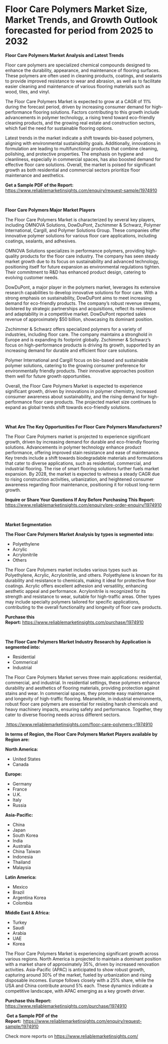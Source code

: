 <p><h1>Floor Care Polymers Market Size, Market Trends, and Growth Outlook forecasted for period from 2025 to 2032</h1></p><p><strong>Floor Care Polymers Market Analysis and Latest Trends</strong></p>
<p><p>Floor care polymers are specialized chemical compounds designed to enhance the durability, appearance, and maintenance of flooring surfaces. These polymers are often used in cleaning products, coatings, and sealants to provide improved resistance to wear and abrasion, as well as to facilitate easier cleaning and maintenance of various flooring materials such as wood, tiles, and vinyl.</p><p>The Floor Care Polymers Market is expected to grow at a CAGR of 11% during the forecast period, driven by increasing consumer demand for high-performance flooring solutions. Factors contributing to this growth include advancements in polymer technology, a rising trend toward eco-friendly cleaning products, and the growing real estate and construction sectors, which fuel the need for sustainable flooring options.</p><p>Latest trends in the market indicate a shift towards bio-based polymers, aligning with environmental sustainability goals. Additionally, innovations in formulation are leading to multifunctional products that combine cleaning, polishing, and protective properties. The emphasis on hygiene and cleanliness, especially in commercial spaces, has also boosted demand for effective floor care solutions. Overall, the market is poised for significant growth as both residential and commercial sectors prioritize floor maintenance and aesthetics.</p></p>
<p><strong>Get a Sample PDF of the Report:&nbsp;</strong> <a href="https://www.reliablemarketinsights.com/enquiry/request-sample/1974910?utm_campaign=3218&utm_medium=2&utm_source=Github&utm_content=ia&utm_term=03042025&utm_id=floor-care-polymers">https://www.reliablemarketinsights.com/enquiry/request-sample/1974910</a></p>
<p>&nbsp;</p>
<p><strong>Floor Care Polymers Major Market Players</strong></p>
<p><p>The Floor Care Polymers Market is characterized by several key players, including OMNOVA Solutions, DowDuPont, Zschimmer & Schwarz, Polymer International, Cargill, and Polymer Solutions Group. These companies offer innovative polymer solutions for various floor care applications, including coatings, sealants, and adhesives.</p><p>OMNOVA Solutions specializes in performance polymers, providing high-quality products for the floor care industry. The company has seen steady market growth due to its focus on sustainability and advanced technology, positioning itself for future expansion as environmental regulations tighten. Their commitment to R&D has enhanced product design, catering to evolving customer needs.</p><p>DowDuPont, a major player in the polymers market, leverages its extensive research capabilities to develop innovative solutions for floor care. With a strong emphasis on sustainability, DowDuPont aims to meet increasing demand for eco-friendly products. The company’s robust revenue streams, bolstered by strategic partnerships and acquisitions, reflect its resilience and adaptability in a competitive market. DowDuPont reported sales revenue of approximately $50 billion, showcasing its dominant position.</p><p>Zschimmer & Schwarz offers specialized polymers for a variety of industries, including floor care. The company maintains a stronghold in Europe and is expanding its footprint globally. Zschimmer & Schwarz’s focus on high-performance products is driving its growth, supported by an increasing demand for durable and efficient floor care solutions.</p><p>Polymer International and Cargill focus on bio-based and sustainable polymer solutions, catering to the growing consumer preference for environmentally friendly products. Their innovative approaches position them well for future growth opportunities.</p><p>Overall, the Floor Care Polymers Market is expected to experience significant growth, driven by innovations in polymer chemistry, increased consumer awareness about sustainability, and the rising demand for high-performance floor care products. The projected market size continues to expand as global trends shift towards eco-friendly solutions.</p></p>
<p>&nbsp;</p>
<p><strong>What Are The Key Opportunities For Floor Care Polymers Manufacturers?</strong></p>
<p><p>The Floor Care Polymers market is projected to experience significant growth, driven by increasing demand for durable and eco-friendly flooring solutions. Advancements in polymer technology enhance product performance, offering improved stain resistance and ease of maintenance. Key trends include a shift towards biodegradable materials and formulations that cater to diverse applications, such as residential, commercial, and industrial flooring. The rise of smart flooring solutions further fuels market expansion. By 2028, the market is expected to witness a steady CAGR due to rising construction activities, urbanization, and heightened consumer awareness regarding floor maintenance, positioning it for robust long-term growth.</p></p>
<p><strong>Inquire or Share Your Questions If Any Before Purchasing This Report:</strong> <a href="https://www.reliablemarketinsights.com/enquiry/pre-order-enquiry/1974910?utm_campaign=3218&utm_medium=2&utm_source=Github&utm_content=ia&utm_term=03042025&utm_id=floor-care-polymers">https://www.reliablemarketinsights.com/enquiry/pre-order-enquiry/1974910</a></p>
<p>&nbsp;</p>
<p><strong>Market Segmentation</strong></p>
<p><strong>The Floor Care Polymers Market Analysis by types is segmented into:</strong></p>
<p><ul><li>Polyethylene</li><li>Acrylic</li><li>Acrylonitrile</li><li>Others</li></ul></p>
<p><p>The Floor Care Polymers market includes various types such as Polyethylene, Acrylic, Acrylonitrile, and others. Polyethylene is known for its durability and resistance to chemicals, making it ideal for protective floor coatings. Acrylic offers excellent adhesion and versatility, enhancing aesthetic appeal and performance. Acrylonitrile is recognized for its strength and resistance to wear, suitable for high-traffic areas. Other types may include specialty polymers tailored for specific applications, contributing to the overall functionality and longevity of floor care products.</p></p>
<p><strong>Purchase this Report:&nbsp;</strong><a href="https://www.reliablemarketinsights.com/purchase/1974910?utm_campaign=3218&utm_medium=2&utm_source=Github&utm_content=ia&utm_term=03042025&utm_id=floor-care-polymers">https://www.reliablemarketinsights.com/purchase/1974910</a></p>
<p>&nbsp;</p>
<p><strong>The Floor Care Polymers Market Industry Research by Application is segmented into:</strong></p>
<p><ul><li>Residential</li><li>Commerical</li><li>Industrial</li></ul></p>
<p><p>The Floor Care Polymers Market serves three main applications: residential, commercial, and industrial. In residential settings, these polymers enhance durability and aesthetics of flooring materials, providing protection against stains and wear. In commercial spaces, they promote easy maintenance and longevity of high-traffic flooring. Meanwhile, in industrial environments, robust floor care polymers are essential for resisting harsh chemicals and heavy machinery impacts, ensuring safety and performance. Together, they cater to diverse flooring needs across different sectors.</p></p>
<p><a href="https://www.reliablemarketinsights.com/floor-care-polymers-r1974910?utm_campaign=3218&utm_medium=2&utm_source=Github&utm_content=ia&utm_term=03042025&utm_id=floor-care-polymers">&nbsp;https://www.reliablemarketinsights.com/floor-care-polymers-r1974910</a></p>
<p><strong>In terms of Region, the Floor Care Polymers Market Players available by Region are:</strong></p>
<p>
    <p> <strong> North America: </strong>
        <ul>
            <li>United States</li>
            <li>Canada</li>
        </ul>
        </p> 
    <p> <strong> Europe: </strong>
        <ul>
            <li>Germany</li>
            <li>France</li>
            <li>U.K.</li>
            <li>Italy</li>
            <li>Russia</li>
        </ul>
        </p> 
    <p> <strong> Asia-Pacific: </strong>
        <ul>
            <li>China</li>
            <li>Japan</li>
            <li>South Korea</li>
            <li>India</li>
            <li>Australia</li>
            <li>China Taiwan</li>
            <li>Indonesia</li>
            <li>Thailand</li>
            <li>Malaysia</li>
        </ul>
        </p> 
    <p> <strong> Latin America: </strong>
        <ul>
            <li>Mexico</li>
            <li>Brazil</li>
            <li>Argentina Korea</li>
            <li>Colombia</li>
        </ul>
        </p> 
    <p> <strong> Middle East & Africa: </strong>
        <ul>
            <li>Turkey</li>
            <li>Saudi</li>
            <li>Arabia</li>
            <li>UAE</li>
            <li>Korea</li>
        </ul>
    </p>
    </p>
<p><p>The Floor Care Polymers Market is experiencing significant growth across various regions. North America is projected to maintain a dominant position with a market share of approximately 35%, driven by increased renovation activities. Asia-Pacific (APAC) is anticipated to show robust growth, capturing around 30% of the market, fueled by urbanization and rising disposable incomes. Europe follows closely with a 25% share, while the USA and China contribute around 5% each. These dynamics indicate a competitive landscape, with APAC emerging as a key growth driver.</p></p>
<p><strong>Purchase this Report: </strong><a href="https://www.reliablemarketinsights.com/purchase/1974910?utm_campaign=3218&utm_medium=2&utm_source=Github&utm_content=ia&utm_term=03042025&utm_id=floor-care-polymers">https://www.reliablemarketinsights.com/purchase/1974910</a></p>
<p>&nbsp;<strong>Get a Sample PDF of the Report:&nbsp;&nbsp;</strong><a href="https://www.reliablemarketinsights.com/enquiry/request-sample/1974910?utm_campaign=3218&utm_medium=2&utm_source=Github&utm_content=ia&utm_term=03042025&utm_id=floor-care-polymers">https://www.reliablemarketinsights.com/enquiry/request-sample/1974910</a></p>
<p><strong></strong></p>
<p>Check more reports on <a href="https://www.reliablemarketinsights.com/?utm_campaign=3218&utm_medium=2&utm_source=Github&utm_content=ia&utm_term=03042025&utm_id=floor-care-polymers">https://www.reliablemarketinsights.com/</a></p>
